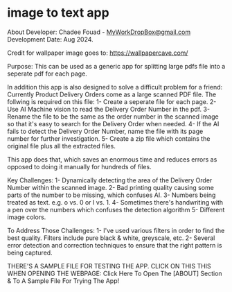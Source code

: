 # image to text app
About
Developer: Chadee Fouad - MyWorkDropBox@gmail.com
Development Date: Aug 2024.

Credit for wallpaper image goes to: https://wallpapercave.com/

Purpose:
This can be used as a generic app for splitting large pdfs file into a seperate pdf for each page.

In addition this app is also designed to solve a difficult problem for a friend:
Currently Product Delivery Orders come as a large scanned PDF file. The follwing is required on this file:
1- Create a seperate file for each page.
2- Use AI Machine vision to read the Delivery Order Number in the pdf.
3- Rename the file to be the same as the order number in the scanned image so that it's easy to search for the Delivery Order when needed.
4- If the AI fails to detect the Delivery Order Number, name the file with its page number for further investigation.
5- Create a zip file which contains the original file plus all the extracted files.

This app does that, which saves an enormous time and reduces errors as opposed to doing it manually for hundreds of files.

Key Challenges:
1- Dynamically detecting the area of the Delivery Order Number within the scanned image.
2- Bad printing quality causing some parts of the number to be missing, which confuses AI.
3- Numbers being treated as text. e.g. o vs. 0 or I vs. 1.
4- Sometimes there's handwriting with a pen over the numbers which confuses the detection algorithm
5- Different image colors.

To Address Those Challenges:
1- I've used various filters in order to find the best quality. Filters include pure black & white, greyscale, etc.
2- Several error detection and correction techniques to ensure that the right pattern is being captured.

THERE'S A SAMPLE FILE FOR TESTING THE APP. CLICK ON THIS THIS WHEN OPENING THE WEBPAGE:
Click Here To Open The [ABOUT] Section & To A Sample File For Trying The App!